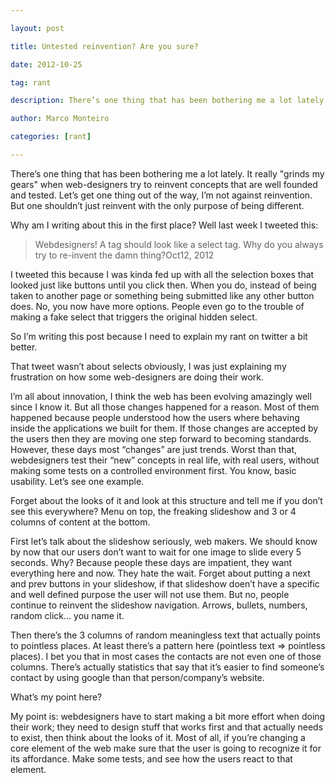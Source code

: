 ---
layout: post
title: Untested reinvention? Are you sure?
date: 2012-10-25
tag: rant
description: There’s one thing that has been bothering me a lot lately. It really "grinds my gears" when web-designers try to reinvent concepts that are well founded and tested. Let’s get
author: Marco Monteiro
categories: [rant]
---

There’s one thing that has been bothering me a lot lately. It really "grinds my gears" when web-designers try to reinvent concepts that are well founded and tested. Let’s get one thing out of the way, I’m not against reinvention. But one shouldn’t just reinvent with the only purpose of being different.
<!--more-->
Why am I writing about this in the first place? Well last week I tweeted this:

> Webdesigners! A tag should look like a select tag. Why do you always try to re-invent the damn thing?Oct12, 2012

I tweeted this because I was kinda fed up with all the selection boxes that looked just like buttons until you click then. When you do, instead of being taken to another page or something being submitted like any other button does. No, you now have more options. People even go to the trouble of making a fake select that triggers the original hidden select.

So I’m writing this post because I need to explain my rant on twitter a bit better. 

That tweet wasn’t about selects obviously, I was just explaining my frustration on how some web-designers are doing their work.

I’m all about innovation, I think the web has been evolving amazingly well since I know it. But all those changes happened for a reason. Most of them happened because people understood how the users where behaving inside the applications we built for them. If those changes are accepted by the users then they are moving one step forward to becoming standards. However, these days most “changes” are just trends. Worst than that, webdesigners test their “new” concepts in real life, with real users, without making some tests on a controlled environment first. You know, basic usability. Let’s see one example.

Forget about the looks of it and look at this structure and tell me if you don’t see this everywhere? Menu on top, the freaking slideshow and 3 or 4 columns of content at the bottom. 

First let’s talk about the slideshow seriously, web makers. We should know by now that our users don’t want to wait for one image to slide every 5 seconds. Why? Because people these days are impatient, they want everything here and now. They hate the wait. Forget about putting a next and prev buttons in your slideshow, if that slideshow doen’t have a specific and well defined purpose the user will not use them. But no, people continue to reinvent the slideshow navigation. Arrows, bullets, numbers, random click… you name it.  

Then there’s the 3 columns of random meaningless text that actually points to pointless places. At least there’s a pattern here (pointless text => pointless places). I bet you that in most cases the contacts are not even one of those columns. There’s actually statistics that say that it’s easier to find someone’s contact by using google than that person/company’s website.

What’s my point here? 

My point is: webdesigners have to start making a bit more effort when doing their work; they need to design stuff that works first and that actually needs to exist, then think about the looks of it. Most of all, if you’re changing a core element of the web make sure that the user is going to recognize it for its affordance. Make some tests, and see how the users react to that element.
